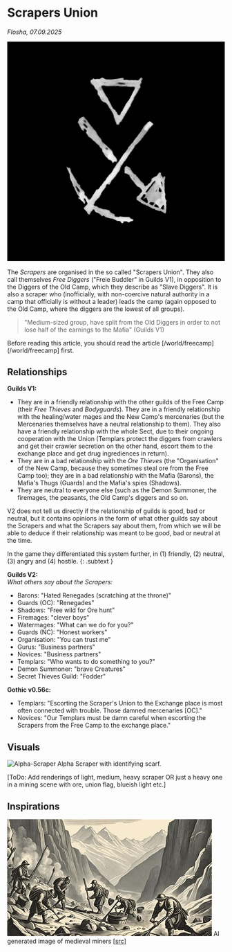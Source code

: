 # Scrapers Union

*Flosha, 07.09.2025*

![Scrapers Union, simplified symbol](_img/factions/guilds/IMG_20250909_090513.jpg)

The *Scrapers* are organised in the so called "Scrapers Union". They also call themselves *Free Diggers* ("Freie Buddler" in Guilds V1), in opposition to the Diggers of the Old Camp, which they describe as "Slave Diggers". It is also a scraper who (inofficially, with non-coercive natural authority in a camp that officially is without a leader) leads the camp (again opposed to the Old Camp, where the diggers are the lowest of all groups).  
> "Medium-sized group, have split from the Old Diggers in order to not lose half of the earnings to the Mafia" (Guilds V1)

Before reading this article, you should read the article [/world/freecamp](/world/freecamp] first.


## Relationships 

**Guilds V1:**  
* They are in a friendly relationship with the other guilds of the Free Camp (their *Free Thieves* and *Bodyguards*). They are in a friendly relationship with the healing/water mages and the New Camp's mercenaries (but the Mercenaries themselves have a neutral relationship to them). They also have a friendly relationship with the whole Sect, due to their ongoing cooperation with the Union (Templars protect the diggers from crawlers and get their crawler secretion on the other hand, escort them to the exchange place and get drug ingrediences in return). 
* They are in a bad relationship with the *Ore Thieves* (the "Organisation" of the New Camp, because they sometimes steal ore from the Free Camp too); they are in a bad relationship with the Mafia (Barons), the Mafia's Thugs (Guards) and the Mafia's spies (Shadows).
* They are neutral to everyone else (such as the Demon Summoner, the firemages, the peasants, the Old Camp's diggers and so on.

V2 does not tell us directly if the relationship of guilds is good, bad or neutral, but it contains opinions in the form of what other guilds say about the Scrapers and what the Scrapers say about them, from which we will be able to deduce if their relationship was meant to be good, bad or neutral at the time. 

In the game they differentiated this system further, in (1) friendly, (2) neutral, (3) angry and (4) hostile. 
{: .subtext }

**Guilds V2:**  
*What others say about the Scrapers:*
* Barons: "Hated Renegades (scratching at the throne)"
* Guards (OC): "Renegades"
* Shadows: "Free wild for Ore hunt"
* Firemages: "clever boys"
* Watermages: "What can we do for you?"
* Guards (NC): "Honest workers"
* Organisation: "You can trust me"
* Gurus: "Business partners"
* Novices: "Business partners"
* Templars: "Who wants to do something to you?"
* Demon Summoner: "brave Creatures"
* Secret Thieves Guild: "Fodder"

**Gothic v0.56c:**  
* Templars: "Escorting the Scraper's Union to the Exchange place is most often connected with trouble. Those damned mercenaries [OC]."
* Novices: "Our Templars must be damn careful when escorting the Scrapers from the Free Camp to the exchange place."



## Visuals

![Alpha-Scraper](https://images.gothicarchive.org/artworks/npcs/scraper_light.jpg)
Alpha Scraper with identifying scarf.

[ToDo: Add renderings of light, medium, heavy scraper OR just a heavy one in a mining scene with ore, union flag, blueish light etc.]


## Inspirations

![Scraper-Inspiration](/_img/factions/guilds/scraper-inspiration-1.jpg)
AI generated image of medieval miners [[src](https://goldconsul.com/gold-mining-techniques-in-medieval-europe/)]
